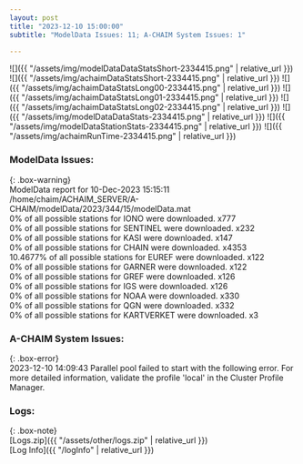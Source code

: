 ```yaml
---
layout: post
title: "2023-12-10 15:00:00"
subtitle: "ModelData Issues: 11; A-CHAIM System Issues: 1"

---
```


![]({{ "/assets/img/modelDataDataStatsShort-2334415.png" | relative_url }})
![]({{ "/assets/img/achaimDataStatsShort-2334415.png" | relative_url }})
![]({{ "/assets/img/achaimDataStatsLong00-2334415.png" | relative_url }})
![]({{ "/assets/img/achaimDataStatsLong01-2334415.png" | relative_url }})
![]({{ "/assets/img/achaimDataStatsLong02-2334415.png" | relative_url }})
![]({{ "/assets/img/modelDataDataStats-2334415.png" | relative_url }})
![]({{ "/assets/img/modelDataStationStats-2334415.png" | relative_url }})
![]({{ "/assets/img/achaimRunTime-2334415.png" | relative_url }})


### ModelData Issues:  
  
{: .box-warning}  
 ModelData report for 10-Dec-2023 15:15:11   
 /home/chaim/ACHAIM_SERVER/A-CHAIM/modelData/2023/344/15/modelData.mat   
 0% of all possible stations for IONO were downloaded. x777   
 0% of all possible stations for SENTINEL were downloaded. x232   
 0% of all possible stations for KASI were downloaded. x147   
 0% of all possible stations for CHAIN were downloaded. x4353   
 10.4677% of all possible stations for EUREF were downloaded. x122   
 0% of all possible stations for GARNER were downloaded. x122   
 0% of all possible stations for GREF were downloaded. x126   
 0% of all possible stations for IGS were downloaded. x126   
 0% of all possible stations for NOAA were downloaded. x330   
 0% of all possible stations for QGN were downloaded. x332   
 0% of all possible stations for KARTVERKET were downloaded. x3   
  
### A-CHAIM System Issues:  
  
{: .box-error}  
2023-12-10 14:09:43 Parallel pool failed to start with the following error. For more detailed information, validate the profile 'local' in the Cluster Profile Manager.  

### Logs:  
  
{: .box-note}  
[Logs.zip]({{ "/assets/other/logs.zip" | relative_url }})  
[Log Info]({{ "/logInfo" | relative_url }})  
